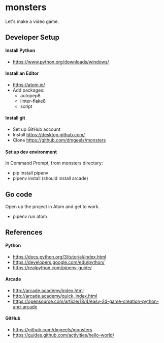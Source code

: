 # monsters
Let's make a video game.

## Developer Setup

#### Install Python
 * https://www.python.org/downloads/windows/

#### Install an Editor
 * https://atom.io/
 * Add packages:
    * autopep8
    * linter-flake8
    * script

#### Install git
 * Set up GitHub account
 * Install https://desktop.github.com/
 * Clone https://github.com/dmgeels/monsters

#### Set up dev environment
In Command Prompt, from monsters directory:
 * pip install pipenv
 * pipenv install (should install arcade)

## Go code
Open up the project in Atom and get to work.
 * pipenv run atom


## References

#### Python
 * https://docs.python.org/3/tutorial/index.html
 * https://developers.google.com/edu/python/
 * https://realpython.com/pipenv-guide/

#### Arcade
 * http://arcade.academy/index.html
 * http://arcade.academy/quick_index.html
 * https://opensource.com/article/18/4/easy-2d-game-creation-python-and-arcade

#### GitHub
 * https://github.com/dmgeels/monsters
 * https://guides.github.com/activities/hello-world/
